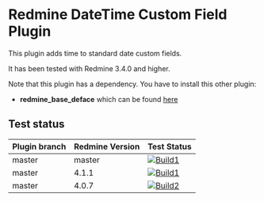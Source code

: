Redmine DateTime Custom Field Plugin
======================

This plugin adds time to standard date custom fields.

It has been tested with Redmine 3.4.0 and higher.

Note that this plugin has a dependency. You have to install this other plugin:
* **redmine_base_deface** which can be found [here](https://github.com/jbbarth/redmine_base_deface)

## Test status

|Plugin branch| Redmine Version   | Test Status       |
|-------------|-------------------|-------------------|
|master       | master            | [![Build1][1]][5] |  
|master       | 4.1.1             | [![Build1][2]][5] |  
|master       | 4.0.7             | [![Build2][3]][5] |

[1]: https://travis-matrix-badges.herokuapp.com/repos/nanego/redmine_datetime_custom_field/branches/master/1?use_travis_com=true
[2]: https://travis-matrix-badges.herokuapp.com/repos/nanego/redmine_datetime_custom_field/branches/master/2?use_travis_com=true
[3]: https://travis-matrix-badges.herokuapp.com/repos/nanego/redmine_datetime_custom_field/branches/master/3?use_travis_com=true
[5]: https://travis-ci.com/nanego/redmine_datetime_custom_field
